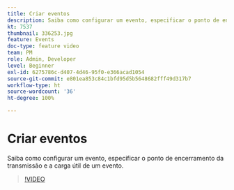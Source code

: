 ```yaml
---
title: Criar eventos
description: Saiba como configurar um evento, especificar o ponto de encerramento da transmissão e a carga útil de um evento.
kt: 7537
thumbnail: 336253.jpg
feature: Events
doc-type: feature video
team: PM
role: Admin, Developer
level: Beginner
exl-id: 6275786c-d407-4d46-95f0-e366acad1054
source-git-commit: e801ea853c84c1bfd95d5b5648682fff49d317b7
workflow-type: ht
source-wordcount: '36'
ht-degree: 100%

---
```


# Criar eventos

Saiba como configurar um evento, especificar o ponto de encerramento da transmissão e a carga útil de um evento.

>[!VIDEO](https://video.tv.adobe.com/v/336253?quality=12&learn=on)
